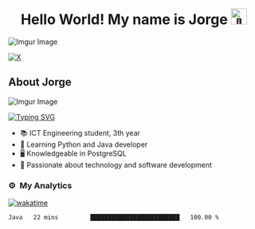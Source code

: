 <div align="center">
<h1 align="center">Hello World! My name is Jorge
  <picture>
  <source srcset="https://fonts.gstatic.com/s/e/notoemoji/latest/1fae1/512.webp" type="image/webp">
  <img src="https://fonts.gstatic.com/s/e/notoemoji/latest/1fae1/512.gif" alt="🫡" width="32" height="32">
</picture></h1>
</div>

![Imgur Image](https://i.imgur.com/2KYq7vy.png)

[![X](https://img.shields.io/badge/X-000?style=for-the-badge&logo=x)](https://x.com/DevJorgeARM)


## About Jorge

 ![Imgur Image](https://i.imgur.com/3Zz73K5.png)
 
 [![Typing SVG](https://readme-typing-svg.demolab.com?font=Fira+Code&duration=2000&pause=1000&color=54F77C&random=false&width=435&lines=a+Student;a+Java+developer;a+PostgreSQL+developer;an+Enthusiastic+apprentice)](https://git.io/typing-svg)

- 📚 ICT Engineering student, 3th year
- 🌱 Learning Python and Java developer
- 🖥️ Knowledgeable in PostgreSQL
- 📖 Passionate about technology and software development


### ⚙️ &nbsp;My Analytics

[![wakatime](https://wakatime.com/badge/user/deaf6ed6-a09a-4c2a-9b66-9c0ca308b543.svg)](https://wakatime.com/@deaf6ed6-a09a-4c2a-9b66-9c0ca308b543)
 <!--START_SECTION:waka-->

```txt
Java   22 mins         █████████████████████████   100.00 %
```

<!--END_SECTION:waka-->
